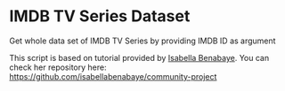 # IMDB TV Series Dataset
 Get whole data set of IMDB TV Series by providing IMDB ID as argument

This script is based on tutorial provided by [Isabella Benabaye](https://towardsdatascience.com/scraping-tv-show-epsiode-imdb-ratings-using-python-beautifulsoup-7a9e09c4fbe5). You can check her repository here: https://github.com/isabellabenabaye/community-project
